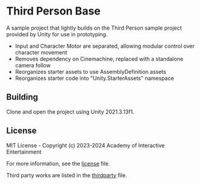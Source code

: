 # Third Person Base

A sample project that lightly builds on the Third Person sample project provided
by Unity for use in prototyping.

- Input and Character Motor are separated, allowing modular control over character movement
- Removes dependency on Cinemachine, replaced with a standalone camera follow
- Reorganizes starter assets to use AssemblyDefinition assets
- Reorganizes starter code into "Unity.StarterAssets" namespace

## Building

Clone and open the project using Unity 2021.3.13f1.

## License

MIT License - Copyright (c) 2023-2024 Academy of Interactive Entertainment

For more information, see the [license][lic] file.

[lic]:LICENSE.md

Third party works are listed in the [thirdparty][third] file.

[third]:THIRDPARTY.md

